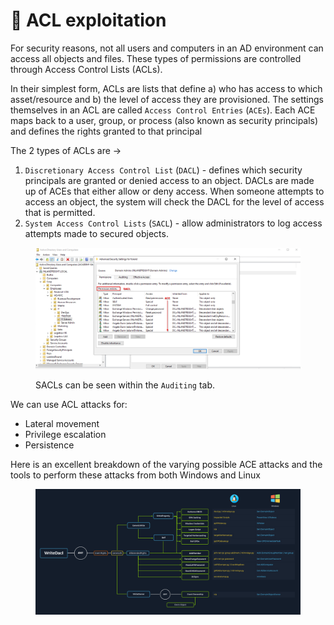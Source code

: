 # 📖 ACL exploitation

For security reasons, not all users and computers in an AD environment can access all objects and files. These types of permissions are controlled through Access Control Lists (ACLs).

In their simplest form, ACLs are lists that define a) who has access to which asset/resource and b) the level of access they are provisioned. The settings themselves in an ACL are called `Access Control Entries` (`ACEs`). Each ACE maps back to a user, group, or process (also known as security principals) and defines the rights granted to that principal

The 2 types of ACLs are ->

1. `Discretionary Access Control List` (`DACL`) - defines which security principals are granted or denied access to an object. DACLs are made up of ACEs that either allow or deny access. When someone attempts to access an object, the system will check the DACL for the level of access that is permitted.
2. `System Access Control Lists` (`SACL`) - allow administrators to log access attempts made to secured objects.

<figure><img src="../../../../.gitbook/assets/image (6) (1) (1) (1).png" alt=""><figcaption><p>SACLs can be seen within the <code>Auditing</code> tab.</p></figcaption></figure>

We can use ACL attacks for:

* Lateral movement
* Privilege escalation
* Persistence

Here is an excellent breakdown of the varying possible ACE attacks and the tools to perform these attacks from both Windows and Linux

<figure><img src="../../../../.gitbook/assets/image (12).png" alt=""><figcaption></figcaption></figure>

